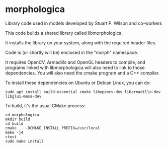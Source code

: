 # morphologica

Library code used in models developed by Stuart P. Wilson and co-workers

This code builds a shared library called libmorphologica.

It installs the library on your system, along with the required header
files.

Code is (or shortly will be) enclosed in the "morph" namespace.

It requires OpenCV, Armadillo and OpenGL headers to compile, and
programs linked with libmorphologica will also need to link to those
dependencies. You will also need the cmake program and a C++ compiler.

To install these dependencies on Ubuntu or Debian Linux, you can do:

```
sudo apt install build-essential cmake libopencv-dev libarmadillo-dev libglu1-mesa-dev
```

To build, it's the usual CMake process:

```
cd morphologica
mkdir build
cd build
cmake .. -DCMAKE_INSTALL_PREFIX=/usr/local
make -j4
ctest
sudo make install
```

